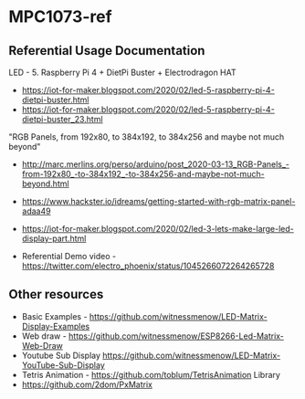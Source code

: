 
# MPC1073-ref 

## Referential Usage Documentation 

LED - 5. Raspberry Pi 4 + DietPi Buster + Electrodragon HAT 
* https://iot-for-maker.blogspot.com/2020/02/led-5-raspberry-pi-4-dietpi-buster.html
* https://iot-for-maker.blogspot.com/2020/02/led-5-raspberry-pi-4-dietpi-buster_23.html

"RGB Panels, from 192x80, to 384x192, to 384x256 and maybe not much beyond"
* http://marc.merlins.org/perso/arduino/post_2020-03-13_RGB-Panels_-from-192x80_-to-384x192_-to-384x256-and-maybe-not-much-beyond.html

* https://www.hackster.io/idreams/getting-started-with-rgb-matrix-panel-adaa49

* https://iot-for-maker.blogspot.com/2020/02/led-3-lets-make-large-led-display-part.html

* Referential Demo video -https://twitter.com/electro_phoenix/status/1045266072264265728





## Other resources

* Basic Examples - https://github.com/witnessmenow/LED-Matrix-Display-Examples
* Web draw - https://github.com/witnessmenow/ESP8266-Led-Matrix-Web-Draw
* Youtube Sub Display https://github.com/witnessmenow/LED-Matrix-YouTube-Sub-Display
* Tetris Animation - https://github.com/toblum/TetrisAnimation
Library 
* https://github.com/2dom/PxMatrix



